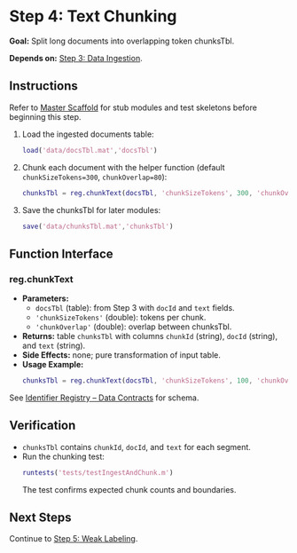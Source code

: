 # Step 4: Text Chunking

**Goal:** Split long documents into overlapping token chunksTbl.

**Depends on:** [Step 3: Data Ingestion](step03_data_ingestion.md).

## Instructions
Refer to [Master Scaffold](master_scaffold.md) for stub modules and test skeletons before beginning this step.

1. Load the ingested documents table:
   ```matlab
   load('data/docsTbl.mat','docsTbl')
   ```
2. Chunk each document with the helper function (default `chunkSizeTokens=300`, `chunkOverlap=80`):
   ```matlab
   chunksTbl = reg.chunkText(docsTbl, 'chunkSizeTokens', 300, 'chunkOverlap', 80);
   ```
3. Save the chunksTbl for later modules:
   ```matlab
   save('data/chunksTbl.mat','chunksTbl')
   ```

## Function Interface

### reg.chunkText
- **Parameters:**
  - `docsTbl` (table): from Step 3 with `docId` and `text` fields.
  - `'chunkSizeTokens'` (double): tokens per chunk.
  - `'chunkOverlap'` (double): overlap between chunksTbl.
- **Returns:** table `chunksTbl` with columns `chunkId` (string), `docId` (string), and `text` (string).
- **Side Effects:** none; pure transformation of input table.
- **Usage Example:**
  ```matlab
  chunksTbl = reg.chunkText(docsTbl, 'chunkSizeTokens', 100, 'chunkOverlap', 20);
  ```

See [Identifier Registry – Data Contracts](identifier_registry.md#data-contracts) for schema.


## Verification
- `chunksTbl` contains `chunkId`, `docId`, and `text` for each segment.
- Run the chunking test:
  ```matlab
  runtests('tests/testIngestAndChunk.m')
  ```
  The test confirms expected chunk counts and boundaries.

## Next Steps
Continue to [Step 5: Weak Labeling](step05_weak_labeling.md).
